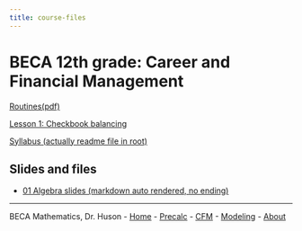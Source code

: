 ```yaml
---
title: course-files
---
```


# BECA 12th grade: Career and Financial Management

[Routines(pdf)](../precalc/01-Measure/00-Slides_Routines.pdf)

[Lesson 1: Checkbook balancing](01-Measure/1-1Area-calcs)

[Syllabus (actually readme file in root)](https://raw.githubusercontent.com/chrishuson/course-files/master/README)

## Slides and files

- [01 Algebra slides (markdown auto rendered, no ending)](../precalc/01-Slides-Algebra)

---
BECA Mathematics, Dr. Huson - [Home](https://math.huson.com/) - [Precalc](../precalc) - [CFM](../cfm) - [Modeling](../modeling) - [About](https://math.huson.com/Contact)